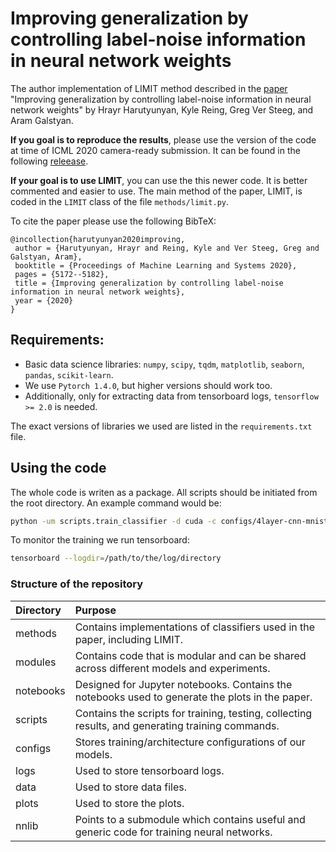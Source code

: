 # Improving generalization by controlling label-noise information in neural network weights
The author implementation of LIMIT method described in the [paper](https://arxiv.org/abs/2002.07933) "Improving generalization by controlling label-noise information in neural network weights" by Hrayr Harutyunyan, Kyle Reing, Greg Ver Steeg, and Aram Galstyan.

**If you goal is to reproduce the results**, please use the version of the code at time of ICML 2020 camera-ready submission.
It can be found in the following [releease](https://github.com/hrayrhar/limit-label-memorization/releases/tag/v0.1). 

**If your goal is to use LIMIT**, you can use the this newer code. It is better commented and easier to use.
The main method of the paper, LIMIT, is coded in the `LIMIT` class of the file `methods/limit.py`.

To cite the paper please use the following BibTeX:
```text
@incollection{harutyunyan2020improving,
 author = {Harutyunyan, Hrayr and Reing, Kyle and Ver Steeg, Greg and Galstyan, Aram},
 booktitle = {Proceedings of Machine Learning and Systems 2020},
 pages = {5172--5182},
 title = {Improving generalization by controlling label-noise information in neural network weights},
 year = {2020}
}
```

## Requirements:
* Basic data science libraries: `numpy`, `scipy`, `tqdm`, `matplotlib`, `seaborn`, `pandas`, `scikit-learn`.
* We use `Pytorch 1.4.0`, but higher versions should work too.
* Additionally, only for extracting data from tensorboard logs, `tensorflow >= 2.0` is needed.

The exact versions of libraries we used are listed in the `requirements.txt` file.

## Using the code
The whole code is writen as a package. All scripts should be initiated from the root directory.
An example command would be:
```bash
python -um scripts.train_classifier -d cuda -c configs/4layer-cnn-mnist.json --log_dir logs/mnist
```
To monitor the training we run tensorboard:
```bash
tensorboard --logdir=/path/to/the/log/directory
```

### Structure of the repository
| Directory | Purpose |
|:-----|:----|
| methods | Contains implementations of classifiers used in the paper, including LIMIT.|
| modules | Contains code that is modular and can be shared across different models and experiments.|
| notebooks | Designed for Jupyter notebooks. Contains the notebooks used to generate the plots in the paper. |
| scripts | Contains the scripts for training, testing, collecting results, and generating training commands.|
| configs | Stores training/architecture configurations of our models.|
| logs | Used to store tensorboard logs.|
| data | Used to store data files.|
| plots | Used to store the plots.|
| nnlib | Points to a submodule which contains useful and generic code for training neural networks.| 

